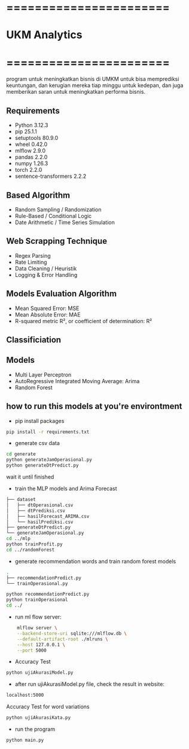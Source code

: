 # =======================
# UKM Analytics
# =======================
program untuk meningkatkan bisnis di UMKM untuk bisa memprediksi keuntungan, dan kerugian mereka tiap minggu untuk kedepan, dan juga memberikan saran untuk meningkatkan performa bisnis.

## Requirements
-   Python 3.12.3
-   pip 25.1.1
-   setuptools 80.9.0
-   wheel 0.42.0
-   mlflow 2.9.0
-   pandas 2.2.0
-   numpy 1.26.3
-   torch 2.2.0
-   sentence-transformers 2.2.2

## Based Algorithm
-   Random Sampling / Randomization
-   Rule-Based / Conditional Logic
-   Date Arithmetic / Time Series Simulation

## Web Scrapping Technique
-   Regex Parsing
-   Rate Limiting
-   Data Cleaning / Heuristik
-   Logging & Error Handling


## Models Evaluation Algorithm
-   Mean Squared Error: MSE
-   Mean Absolute Error: MAE
-   R-squared metric R², or coefficient of determination: R²

## Classificiation

## Models
-   Multi Layer Perceptron
-   AutoRegressive Integrated Moving Average: Arima
-   Random Forest


## how to run this models at you're environtment
- pip install packages
```bash
pip install -r requirements.txt
```

- generate csv data
```bash
cd generate
python generateJamOperasional.py
python generateDtPredict.py
```
wait it until finished

- train the MLP models and Arima Forecast
```bash
├── dataset
│   ├── dtOperasional.csv
│   ├── dtPrediksi.csv
│   ├── hasilForecast_ARIMA.csv
│   └── hasilPrediksi.csv
├── generateDtPredict.py
└── generateJamOperasional.py
cd ../mlp
python trainProfit.py
cd ../randomForest
```

- generate recommendation words and train random forest models
```bash
.
├── recommendationPredict.py
└── trainOperasional.py

python recommendationPredict.py
python trainOperasional
cd ../
```

- run ml flow server:
```bash
    mlflow server \
    --backend-store-uri sqlite:///mlflow.db \
    --default-artifact-root ./mlruns \
    --host 127.0.0.1 \
    --port 5000
```

- Accuracy Test
```bash
python ujiAkurasiModel.py
```
- after run ujiAkurasiModel.py file, check the result in website:
```bash
localhost:5000
```
Accuracy Test for word variations
```bash
python ujiAkurasiKata.py
```
-   run the program
```bash
python main.py
```